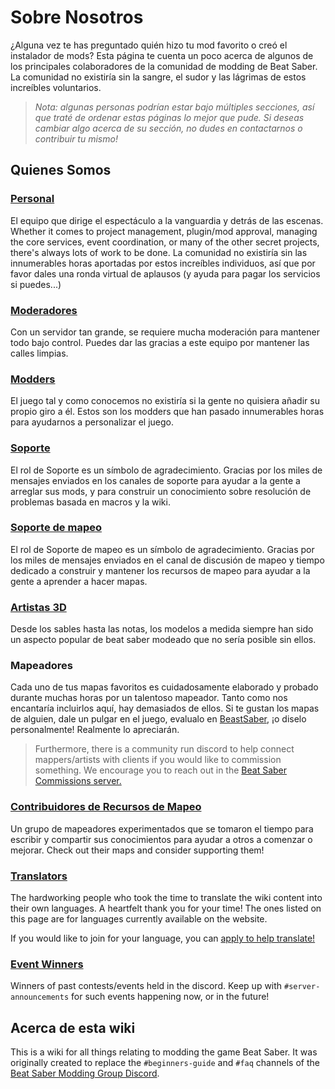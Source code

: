 # Sobre Nosotros
¿Alguna vez te has preguntado quién hizo tu mod favorito o creó el instalador de mods? Esta página te cuenta un poco acerca de algunos de los principales colaboradores de la comunidad de modding de Beat Saber. La comunidad no existiría sin la sangre, el sudor y las lágrimas de estos increíbles voluntarios.

> *Nota: algunas personas podrían estar bajo múltiples secciones, así que traté de ordenar estas páginas lo mejor que pude. Si deseas cambiar algo acerca de su sección, no dudes en contactarnos o contribuir tu mismo!*

## Quienes Somos

### [Personal](./staff.md)
El equipo que dirige el espectáculo a la vanguardia y detrás de las escenas. Whether it comes to project management, plugin/mod approval, managing the core services, event coordination, or many of the other secret projects, there's always lots of work to be done. La comunidad no existiría sin las innumerables horas aportadas por estos increíbles individuos, así que por favor dales una ronda virtual de aplausos (y ayuda para pagar los servicios si puedes...)

### [Moderadores](./moderators.md)
Con un servidor tan grande, se requiere mucha moderación para mantener todo bajo control. Puedes dar las gracias a este equipo por mantener las calles limpias.

### [Modders](./modders.md)
El juego tal y como conocemos no existiría si la gente no quisiera añadir su propio giro a él. Estos son los modders que han pasado innumerables horas para ayudarnos a personalizar el juego.

### [Soporte](./supports.md)
El rol de Soporte es un símbolo de agradecimiento. Gracias por los miles de mensajes enviados en los canales de soporte para ayudar a la gente a arreglar sus mods, y para construir un conocimiento sobre resolución de problemas basada en macros y la wiki.

### [Soporte de mapeo](./mapping-supports.md)
El rol de Soporte de mapeo es un símbolo de agradecimiento. Gracias por los miles de mensajes enviados en el canal de discusión de mapeo y tiempo dedicado a construir y mantener los recursos de mapeo para ayudar a la gente a aprender a hacer mapas.

### [Artistas 3D](./3d-artists.md)
Desde los sables hasta las notas, los modelos a medida siempre han sido un aspecto popular de beat saber modeado que no sería posible sin ellos.

### Mapeadores
Cada uno de tus mapas favoritos es cuidadosamente elaborado y probado durante muchas horas por un talentoso mapeador. Tanto como nos encantaría incluirlos aquí, hay demasiados de ellos. Si te gustan los mapas de alguien, dale un pulgar en el juego, evalualo en [BeastSaber](https://bsaber.com), ¡o diselo personalmente! Realmente lo apreciarán.

> Furthermore, there is a community run discord to help connect mappers/artists with clients if you would like to commission something. We encourage you to reach out in the [Beat Saber Commissions server.](https://discord.gg/e4f3WBBVnr)

### [Contribuidores de Recursos de Mapeo](/mapping/mapping-credits.md)
Un grupo de mapeadores experimentados que se tomaron el tiempo para escribir y compartir sus conocimientos para ayudar a otros a comenzar o mejorar. Check out their maps and consider supporting them!

### [Translators](./translators.md)
The hardworking people who took the time to translate the wiki content into their own languages. A heartfelt thank you for your time! The ones listed on this page are for languages currently available on the website.

If you would like to join for your language, you can [apply to help translate!](https://forms.gle/e3BqA3poMjESARe76)

### [Event Winners](./event-winner.md)
Winners of past contests/events held in the discord. Keep up with `#server-announcements` for such events happening now, or in the future!

## Acerca de esta wiki
This is a wiki for all things relating to modding the game Beat Saber. It was originally created to replace the `#beginners-guide` and `#faq` channels of the [Beat Saber Modding Group Discord](https://discord.gg/beatsabermods).
